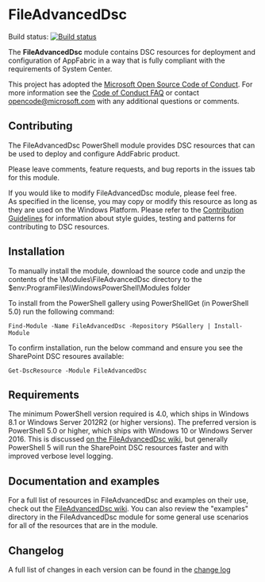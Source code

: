 # FileAdvancedDsc

Build status: [![Build status](https://ci.appveyor.com/api/projects/status/baacdt4ll6mly9mp/branch/master?svg=true)](https://ci.appveyor.com/project/PowerShell/FileAdvancedDsc/branch/master)

The **FileAdvancedDsc** module contains DSC resources for deployment and configuration of AppFabric in a way that is fully compliant with the requirements of System Center.

This project has adopted the [Microsoft Open Source Code of Conduct](https://opensource.microsoft.com/codeofconduct/).
For more information see the [Code of Conduct FAQ](https://opensource.microsoft.com/codeofconduct/faq/) or contact [opencode@microsoft.com](mailto:opencode@microsoft.com) with any additional questions or comments.

## Contributing
The FileAdvancedDsc PowerShell module provides DSC resources that can be used to deploy and configure AddFabric product. 

Please leave comments, feature requests, and bug reports in the issues tab for this module.

If you would like to modify FileAdvancedDsc module, please feel free.  
As specified in the license, you may copy or modify this resource as long as they are used on the Windows Platform.
Please refer to the [Contribution Guidelines](https://github.com/luigilink/FileAdvancedDsc/wiki/Contributing) for information about style guides, testing and patterns for contributing to DSC resources.

## Installation

To manually install the module, download the source code and unzip the contents of the \Modules\FileAdvancedDsc directory to the $env:ProgramFiles\WindowsPowerShell\Modules folder 

To install from the PowerShell gallery using PowerShellGet (in PowerShell 5.0) run the following command:

    Find-Module -Name FileAdvancedDsc -Repository PSGallery | Install-Module

To confirm installation, run the below command and ensure you see the SharePoint DSC resoures available:

    Get-DscResource -Module FileAdvancedDsc

## Requirements 

The minimum PowerShell version required is 4.0, which ships in Windows 8.1 or Windows Server 2012R2 (or higher versions).
The preferred version is PowerShell 5.0 or higher, which ships with Windows 10 or Windows Server 2016. 
This is discussed [on the FileAdvancedDsc wiki](https://github.com/PowerShell/FileAdvancedDsc/wiki/Remote%20sessions%20and%20the%20InstallAccount%20variable), but generally PowerShell 5 will run the SharePoint DSC resources faster and with improved verbose level logging.

## Documentation and examples

For a full list of resources in FileAdvancedDsc and examples on their use, check out the [FileAdvancedDsc wiki](https://github.com/PowerShell/FileAdvancedDsc/wiki).
You can also review the "examples" directory in the FileAdvancedDsc module for some general use scenarios for all of the resources that are in the module.

## Changelog

A full list of changes in each version can be found in the [change log](CHANGELOG.md)

